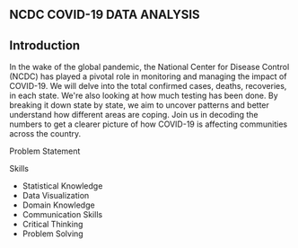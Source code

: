 ## NCDC COVID-19 DATA ANALYSIS


## Introduction
In the wake of the global pandemic, the National Center for Disease Control (NCDC) has played a pivotal role in monitoring and managing the impact of COVID-19. We will delve into the total confirmed cases, deaths, recoveries, in each state. We're also looking at how much testing has been done. By breaking it down state by state, we aim to uncover patterns and better understand how different areas are coping. Join us in decoding the numbers to get a clearer picture of how COVID-19 is affecting communities across the country.

Problem Statement






Skills
- Statistical Knowledge
- Data Visualization
- Domain Knowledge 
- Communication Skills
- Critical Thinking
- Problem Solving
 
